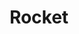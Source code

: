 ---
title: Rocket
content: icon
used-in: Getting Started
artist: Osama Dawood
provider: Noun Project
provider-link: 'https://thenounproject.com/'
image-url: /assets/images/getting-started/proj-3.png
alt: "Image of Rocket"
type: icon
---